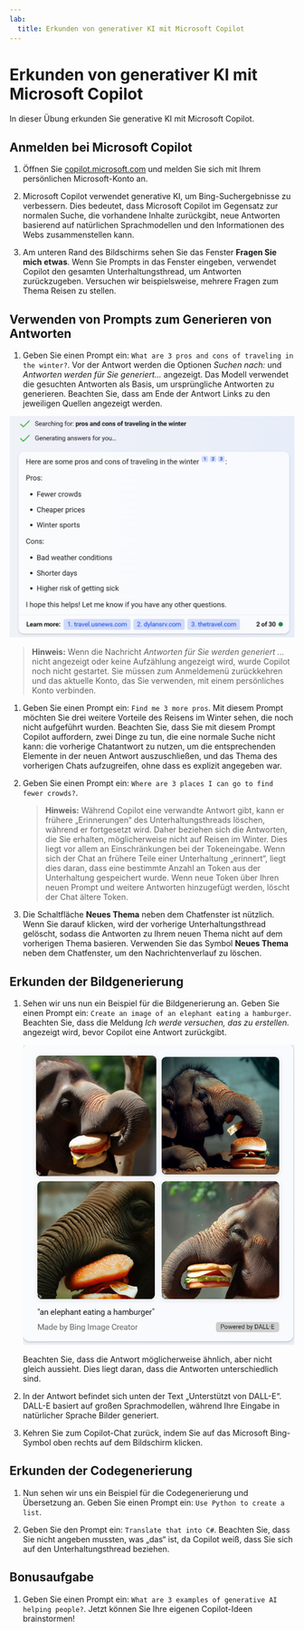 ```yaml
---
lab:
  title: Erkunden von generativer KI mit Microsoft Copilot
---
```

# Erkunden von generativer KI mit Microsoft Copilot

In dieser Übung erkunden Sie generative KI mit Microsoft Copilot. 

## Anmelden bei Microsoft Copilot

1. Öffnen Sie [copilot.microsoft.com](https://copilot.microsoft.com?azure-portal=true) und melden Sie sich mit Ihrem persönlichen Microsoft-Konto an.

1. Microsoft Copilot verwendet generative KI, um Bing-Suchergebnisse zu verbessern. Dies bedeutet, dass Microsoft Copilot im Gegensatz zur normalen Suche, die vorhandene Inhalte zurückgibt, neue Antworten basierend auf natürlichen Sprachmodellen und den Informationen des Webs zusammenstellen kann.  

1. Am unteren Rand des Bildschirms sehen Sie das Fenster **Fragen Sie mich etwas**. Wenn Sie Prompts in das Fenster eingeben, verwendet Copilot den gesamten Unterhaltungsthread, um Antworten zurückzugeben. Versuchen wir beispielsweise, mehrere Fragen zum Thema Reisen zu stellen.

## Verwenden von Prompts zum Generieren von Antworten

1. Geben Sie einen Prompt ein: `What are 3 pros and cons of traveling in the winter?`. Vor der Antwort werden die Optionen *Suchen nach:* und *Antworten werden für Sie generiert...* angezeigt. Das Modell verwendet die gesuchten Antworten als Basis, um ursprüngliche Antworten zu generieren. Beachten Sie, dass am Ende der Antwort Links zu den jeweiligen Quellen angezeigt werden. 

![Ein Screenshot der Antwort von Copilot auf einen Prompt zum Thema Reisen mit drei Aufzählungszeichen für Vorteile und drei Aufzählungszeichen für Nachteile.](./media/generative-ai/bing-copilot-response-traveling.png) 

> **Hinweis:** Wenn die Nachricht *Antworten für Sie werden generiert …* nicht angezeigt oder keine Aufzählung angezeigt wird, wurde Copilot noch nicht gestartet. Sie müssen zum Anmeldemenü zurückkehren und das aktuelle Konto, das Sie verwenden, mit einem persönliches Konto verbinden. 
 
1. Geben Sie einen Prompt ein: `Find me 3 more pros`. Mit diesem Prompt möchten Sie drei weitere Vorteile des Reisens im Winter sehen, die noch nicht aufgeführt wurden. Beachten Sie, dass Sie mit diesem Prompt Copilot auffordern, zwei Dinge zu tun, die eine normale Suche nicht kann: die vorherige Chatantwort zu nutzen, um die entsprechenden Elemente in der neuen Antwort auszuschließen, und das Thema des vorherigen Chats aufzugreifen, ohne dass es explizit angegeben war. 

1. Geben Sie einen Prompt ein: `Where are 3 places I can go to find fewer crowds?`. 

    > **Hinweis:** Während Copilot eine verwandte Antwort gibt, kann er frühere „Erinnerungen“ des Unterhaltungsthreads löschen, während er fortgesetzt wird. Daher beziehen sich die Antworten, die Sie erhalten, möglicherweise nicht auf Reisen im Winter. Dies liegt vor allem an Einschränkungen bei der Tokeneingabe. Wenn sich der Chat an frühere Teile einer Unterhaltung „erinnert“, liegt dies daran, dass eine bestimmte Anzahl an Token aus der Unterhaltung gespeichert wurde. Wenn neue Token über Ihren neuen Prompt und weitere Antworten hinzugefügt werden, löscht der Chat ältere Token. 

1. Die Schaltfläche **Neues Thema** neben dem Chatfenster ist nützlich. Wenn Sie darauf klicken, wird der vorherige Unterhaltungsthread gelöscht, sodass die Antworten zu Ihrem neuen Thema nicht auf dem vorherigen Thema basieren. Verwenden Sie das Symbol **Neues Thema** neben dem Chatfenster, um den Nachrichtenverlauf zu löschen. 

## Erkunden der Bildgenerierung

1. Sehen wir uns nun ein Beispiel für die Bildgenerierung an. Geben Sie einen Prompt ein: `Create an image of an elephant eating a hamburger`. Beachten Sie, dass die Meldung *Ich werde versuchen, das zu erstellen.* angezeigt wird, bevor Copilot eine Antwort zurückgibt. 

    ![Ein Screenshot von Elefanten, die Hamburger essen.](./media/generative-ai/dall-e-elephant.png)

    Beachten Sie, dass die Antwort möglicherweise ähnlich, aber nicht gleich aussieht. Dies liegt daran, dass die Antworten unterschiedlich sind.  

1. In der Antwort befindet sich unten der Text „Unterstützt von DALL-E“. DALL-E basiert auf großen Sprachmodellen, während Ihre Eingabe in natürlicher Sprache Bilder generiert. 

1. Kehren Sie zum Copilot-Chat zurück, indem Sie auf das Microsoft Bing-Symbol oben rechts auf dem Bildschirm klicken. 

## Erkunden der Codegenerierung

1. Nun sehen wir uns ein Beispiel für die Codegenerierung und Übersetzung an. Geben Sie einen Prompt ein: `Use Python to create a list`. 

1. Geben Sie den Prompt ein: `Translate that into C#`. Beachten Sie, dass Sie nicht angeben mussten, was „das“ ist, da Copilot weiß, dass Sie sich auf den Unterhaltungsthread beziehen.

## Bonusaufgabe

1. Geben Sie einen Prompt ein: `What are 3 examples of generative AI helping people?`. Jetzt können Sie Ihre eigenen Copilot-Ideen brainstormen!  
